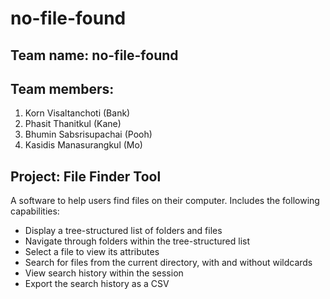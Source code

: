 # no-file-found

## Team name: no-file-found

## Team members:
1. Korn Visaltanchoti (Bank)
2. Phasit Thanitkul (Kane)
3. Bhumin Sabsrisupachai (Pooh)
4. Kasidis Manasurangkul (Mo)

## Project: File Finder Tool
A software to help users find files on their computer. Includes the following capabilities:
- Display a tree-structured list of folders and files
- Navigate through folders within the tree-structured list
- Select a file to view its attributes
- Search for files from the current directory, with and without wildcards
- View search history within the session
- Export the search history as a CSV
